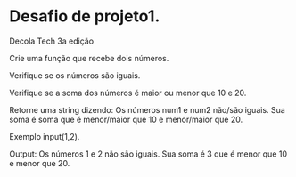 # Desafio de projeto1.
Decola Tech 3a edição


Crie uma função que recebe dois números.

Verifique se os números são iguais.

Verifique se a soma dos números é maior ou menor que 10 e 20.

Retorne uma string dizendo: Os números num1 e num2 não/são iguais. Sua soma é soma que é menor/maior que 10 e menor/maior que 20.

Exemplo input(1,2).

Output: Os números 1 e 2 não são iguais. Sua soma é 3 que é menor que 10 e menor que 20.
